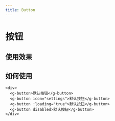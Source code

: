 ```yaml
---
title: Button
---
```


# 按钮

## 使用效果 

<button-demos></button-demos>

## 如何使用
```vue
<div>
  <g-button>默认按钮</g-button>
  <g-button icon="settings">默认按钮</g-button>
  <g-button :loading="true">默认按钮</g-button>
  <g-button disabled>默认按钮</g-button>
</div>
```
